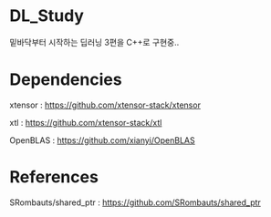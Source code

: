 # DL_Study
 밑바닥부터 시작하는 딥러닝 3편을 C++로 구현중..

# Dependencies
 xtensor : https://github.com/xtensor-stack/xtensor
 
 xtl : https://github.com/xtensor-stack/xtl
 
 OpenBLAS : https://github.com/xianyi/OpenBLAS
 
# References
 SRombauts/shared_ptr : https://github.com/SRombauts/shared_ptr
